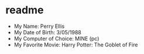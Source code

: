 # readme

- My Name: Perry Ellis
- My Date of Birth: 3/05/1988
- My Computer of Choice: MINE (pc)
- My Favorite Movie: Harry Potter: The Goblet of Fire
